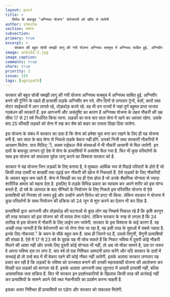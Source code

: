 ```yaml
---
layout: post
title: >
   विरोध के बावजूद ‘अग्निपथ योजना’ बेरोजगारों को खींच ले जायेगी
author: shesha
section: समाज
subsection:
primary: true
excerpt: >
    सरकार की बहुत सोची समझी लागू की गयी योजना अग्निपथ सचमुच में अग्निपथ साबित हुई. अग्निवीर बनने की ट्रेनिंग के पहले ही प्रत्याशी लड़के अग्निवीर बन गये. तीन दिनों से लगातार ट्रेनों, बसों, कारों तथा मोटर साईकलों में आग लगाते रहे, तोड़फोड़ करते रहे. वह भी उन राज्यों में जहां पूर्ण बहुमत प्राप्त भाजपा गठबंधन की सरकारें हैं.
image: ank192-2.jpg
image_caption: 
comments: true
share: true
priority: 2
issue: 192
tags: [agnipath]
---
```


सरकार की बहुत सोची समझी लागू की गयी योजना अग्निपथ सचमुच में अग्निपथ साबित हुई. अग्निवीर बनने की ट्रेनिंग के पहले ही प्रत्याशी लड़के अग्निवीर बन गये. तीन दिनों से लगातार ट्रेनों, बसों, कारों तथा मोटर साईकलों में आग लगाते रहे, तोड़फोड़ करते रहे. वह भी उन राज्यों में जहां पूर्ण बहुमत प्राप्त भाजपा गठबंधन की सरकारें हैं. इस आगजनी और असंतुष्टि का कारण है अग्निपथ योजना के तहत नौकरी की उम्र सीमा 17 से 21 वर्ष निर्धारित किया जाना. लड़कों का मात्र चार साल सेना में रहने का अवसर रहेगा. उसके बाद 25 फीसदी लड़कों को सेना में रख कर शेष को बाहर का रासता दिखा दिया जायेगा.

इस योजना के संबंध में सरकार का दावा है कि सेना को हमेशा युवा बना कर रखने के लिए ही यह योजना बनी है. चार साल के बाद सेना से निकले लड़के बेकार नहीं होंगे. उनको निजी तथा सरकारी नौकरियों में आरक्षण मिलेगा. पारा मिलिट्ी, असम राईफल जैसे संस्थाओं में भी नौकरी आसानी से मिल जायेगी. इन दावों के बावजूद लगभग पूरे देश में सेना के प्रत्याशियों में असंतोष फैल गया है. फिर भी कुछ परिवर्तनों के साथ इस योजना को सफलता पूर्वक लागू करने का विश्वास सरकार को है.

सरकार ने यह योजना जिन लड़कों के लिए बनाया है, वे मुख्यतः आर्थिक रूप से पिछड़े परिवारों के होते हैं जो किसी तरह दसवीं या बारहवीं तक पढ़ाई कर नौकरी की खोज में निकलते हैं. ऐसे लड़कों के लिए नौकरियों के अवसर बहुत कम रहते हैं. सेना मे सिपाही का पद ही ऐसा होता है जो उनके शैक्षणिक योग्यता से ज्यादा शारीरिक क्षमता को महत्व देता है. इसलिए ये लड़के विभिन्न प्रकार का व्यायाम कर अपने शरीर को इस योग्य बनाते हैं. दो वर्ष के अंतराल के बाद सैनिकों के नियोजन के लिए निकले इस परिवर्तित योजना से ऐसे प्रत्याशियों को निराशा तो जरूर हुई और उन्होंने अपने विरोध को प्रगट भी किया. लेकिन सरकार ने योजना में कुछ परिवर्तनों के साथ नियोजन की प्रक्रिया को 24 जून से शुरु करने का ऐलान भी कर दिया है.

प्रत्याशियों द्वारा आगजनी और तोड़फोड़ की घटनाओं से कुछ लोग यह निष्कर्ष निकाल रहे हैं कि कृषि कानून की तरह सरकार को इस योजना को भी वापस लेना पड़ेगा. लेकिन सरकार के रुख से लगता है कि 24 तारीख से इस योजना में नौकरी के लिए लाईन लग जायेगी. सरकार के इस विश्वास के कई कारण हैं. वह अच्छी तरह जानती है कि बेरोजगारी का जो रोना रोया जा रहा है, वह इसी तरह के युवाओं में सबसे ज्यादा है. इनके लिए नौकरयांें के चयन के मौके बहुत कम हैं. साथ ही जितने पद हैं, उससे तिगुनी, चैगुनी प्रत्याशियों की संख्या है. ऐसे में 17 से 23 वर्ष के युवक यह भी सोच सकते हैं कि निकट भविष्य में दूसरी कोई नौकरी मिलने की आशा नहीं और उनके लिए दूसरी कोई योग्यता भी नहीं, तो अब जो मौका सामने है, उस पर जरूर वे अपना भविष्य दाव पर लगा दें. चार वर्ष तो एक निश्चित आमदनी प्राप्त करेंगे और यदि सरकार के दावों में सच्चाई हो तो उन्हें बाद में भी बेकार रहने की कोई नौबत नहीं आयेगी. इसके अलावा सरकार लगातार यह प्रचार कर रही है कि लड़कों के भविष्य को उज्जवल बनाने की उनकी महत्वकांक्षी योजना की आलोचना कर विपक्षी दल लड़कों को बरगला रहे हैं. इसके अलावा आगजनी तथा लूटपाट में असली प्रत्याशी नहीं, बल्कि असामाजिक तत्व सक्रिय हैं. फिर भी सरकार इन प्रदर्शनकारियों के खिलाफ किसी तरह की कार्रवाई नहीं कर प्रत्याशियों के सामने अपने धैर्य तथा नेकनीयति का प्रदर्शन करना चाहती है.

इसका असर निश्चित ही प्रत्याशियों पर पड़ेगा और सरकार को सफलता मिलेगी. 